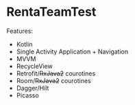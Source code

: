 # RentaTeamTest

Features:

- Kotlin
- Single Activity Application + Navigation
- MVVM
- RecycleView
- Retrofit/<s>RxJava2</s> courotines
- Room/<s>RxJava2</s> courotines
- Dagger/Hilt
- Picasso
